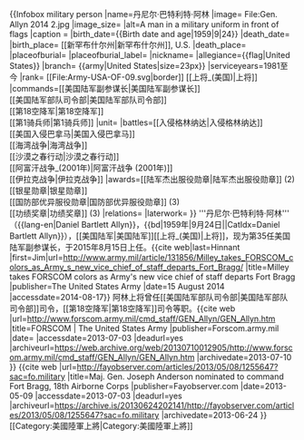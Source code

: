{{Infobox military person
|name=丹尼尔·巴特利特·阿林
|image= File:Gen. Allyn 2014 2.jpg
|image_size=
|alt=A man in a military uniform in front of flags
|caption = 
|birth_date={{Birth date and age|1959|9|24}}
|death_date=
|birth_place= [[新罕布什尔州|新罕布什尔州]], U.S.
|death_place=
|placeofburial=
|placeofburial_label= 
|nickname=
|allegiance={{flag|United States}}
|branch= {{army|United States|size=23px}}
|serviceyears=1981至今
|rank= [[File:Army-USA-OF-09.svg|border]] [[上将_(美国)|上将]]
|commands=[[美国陆军副参谋长|美国陆军副参谋长]]<br/>[[美国陆军部队司令部|美国陆军部队司令部]]<br/>[[第18空降军|第18空降军]]<br/>[[第1骑兵师|第1骑兵师]]
|unit=
|battles=[[入侵格林纳达|入侵格林纳达]]<br/>[[美国入侵巴拿马|美国入侵巴拿马]]<br/>[[海湾战争|海湾战争]]<br/>[[沙漠之春行动|沙漠之春行动]]<br/>[[阿富汗战争_(2001年)|阿富汗战争 (2001年)]]<br/>[[伊拉克战争|伊拉克战争]]
|awards=[[陆军杰出服役勋章|陆军杰出服役勋章]] (2)<br>[[银星勋章|银星勋章]]<br>[[国防部优异服役勋章|国防部优异服役勋章]] (3)<br>[[功绩奖章|功绩奖章]] (3)
|relations=
|laterwork=
}}
'''丹尼尔·巴特利特·阿林''' （{{lang-en|Daniel Bartlett Allyn}}，{{bd|1959年|9月24日||CatIdx=Daniel Bartlett Allyn}}），[[美国陆军|美国陆军]][[上将_(美国)|上将]]，现为第35任美国陆军副参谋长，于2015年8月15日上任。<ref>{{cite web|last=Hinnant |first=Jim|url=http://www.army.mil/article/131856/Milley_takes_FORSCOM_colors_as_Army_s_new_vice_chief_of_staff_departs_Fort_Bragg/ |title=Milley takes FORSCOM colors as Army's new vice chief of staff departs Fort Bragg |publisher=The United States Army |date=15 August 2014 |accessdate=2014-08-17}}</ref> 阿林上将曾任[[美国陆军部队司令部|美国陆军部队司令部]]司令，[[第18空降军|第18空降军]]司令等职。<ref>{{cite web |url=http://www.forscom.army.mil/cmd_staff/GEN_Allyn/GEN_Allyn.htm |title=FORSCOM | The United States Army |publisher=Forscom.army.mil |date= |accessdate=2013-07-03 |deadurl=yes |archiveurl=https://web.archive.org/web/20130710012905/http://www.forscom.army.mil/cmd_staff/GEN_Allyn/GEN_Allyn.htm |archivedate=2013-07-10 }}</ref> <ref>{{cite web |url=http://fayobserver.com/articles/2013/05/08/1255647?sac=fo.military |title=Maj. Gen. Joseph Anderson nominated to command Fort Bragg, 18th Airborne Corps |publisher=Fayobserver.com |date=2013-05-09 |accessdate=2013-07-03 |deadurl=yes |archiveurl=https://archive.is/20130624202141/http://fayobserver.com/articles/2013/05/08/1255647?sac=fo.military |archivedate=2013-06-24 }}</ref>
[[Category:美國陸軍上將|Category:美國陸軍上將]]